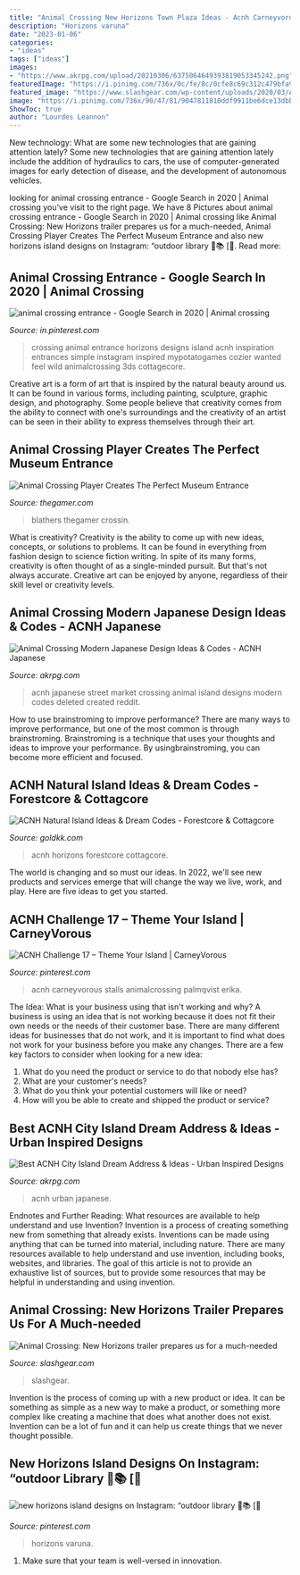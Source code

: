 ```yaml
---
title: "Animal Crossing New Horizons Town Plaza Ideas - Acnh Carneyvorous Stalls Animalcrossing Palmqvist Erika"
description: "Horizons varuna"
date: "2023-01-06"
categories:
- "ideas"
tags: ["ideas"]
images:
- "https://www.akrpg.com/upload/20210306/6375064649393819053345242.png"
featuredImage: "https://i.pinimg.com/736x/0c/fe/8c/0cfe8c69c312c479bfa9ce752eecb0b2.jpg"
featured_image: "https://www.slashgear.com/wp-content/uploads/2020/03/Animal-Crossing-New-Horizons-town.jpg"
image: "https://i.pinimg.com/736x/90/47/81/9047811810ddf9911be6dce13dbb9dd5.jpg"
ShowToc: true
author: "Lourdes Leannon"
---
```



New technology: What are some new technologies that are gaining attention lately?
Some new technologies that are gaining attention lately include the addition of hydraulics to cars, the use of computer-generated images for early detection of disease, and the development of autonomous vehicles.

	

		
looking for animal crossing entrance - Google Search in 2020 | Animal crossing you've visit to the right page. We have 8 Pictures about animal crossing entrance - Google Search in 2020 | Animal crossing like Animal Crossing: New Horizons trailer prepares us for a much-needed, Animal Crossing Player Creates The Perfect Museum Entrance and also new horizons island designs on Instagram: “outdoor library 🍂📚 [🌻. Read more:
		
    
## Animal Crossing Entrance - Google Search In 2020 | Animal Crossing

<img loading=lazy src="https://i.pinimg.com/736x/90/47/81/9047811810ddf9911be6dce13dbb9dd5.jpg" onerror="this.onerror=null;this.src='https://tse3.mm.bing.net/th?id=OIP.LxWvYxcv0XglOVCRKkIvHAHaEK&amp;pid=15.1';" alt="animal crossing entrance - Google Search in 2020 | Animal crossing">

_Source: in.pinterest.com_

>crossing animal entrance horizons designs island acnh inspiration entrances simple instagram inspired mypotatogames cozier wanted feel wild animalcrossing 3ds cottagecore. 

	

Creative art is a form of art that is inspired by the natural beauty around us. It can be found in various forms, including painting, sculpture, graphic design, and photography. Some people believe that creativity comes from the ability to connect with one's surroundings and the creativity of an artist can be seen in their ability to express themselves through their art.

    
## Animal Crossing Player Creates The Perfect Museum Entrance

<img loading=lazy src="https://static1.thegamerimages.com/wordpress/wp-content/uploads/2020/06/Garden-Museum-via-Reddit.jpg" onerror="this.onerror=null;this.src='https://tse3.mm.bing.net/th?id=OIP.SlYmMH1gnNsI-Ztl2SgFSwHaD5&amp;pid=15.1';" alt="Animal Crossing Player Creates The Perfect Museum Entrance">

_Source: thegamer.com_

>blathers thegamer crossin. 

	

What is creativity?
Creativity is the ability to come up with new ideas, concepts, or solutions to problems. It can be found in everything from fashion design to science fiction writing. In spite of its many forms, creativity is often thought of as a single-minded pursuit. But that's not always accurate. Creative art can be enjoyed by anyone, regardless of their skill level or creativity levels.

    
## Animal Crossing Modern Japanese Design Ideas &amp; Codes - ACNH Japanese

<img loading=lazy src="https://www.akrpg.com/upload/20210306/6375064649393819053345242.png" onerror="this.onerror=null;this.src='https://tse4.mm.bing.net/th?id=OIP.ATzUCv5GrnydXrdRNwtrJwHaEJ&amp;pid=15.1';" alt="Animal Crossing Modern Japanese Design Ideas &amp; Codes - ACNH Japanese">

_Source: akrpg.com_

>acnh japanese street market crossing animal island designs modern codes deleted created reddit. 

	

How to use brainstroming to improve performance?
There are many ways to improve performance, but one of the most common is through brainstroming. Brainstroming is a technique that uses your thoughts and ideas to improve your performance. By usingbrainstroming, you can become more efficient and focused.

    
## ACNH Natural Island Ideas &amp; Dream Codes - Forestcore &amp; Cottagcore

<img loading=lazy src="https://www.goldkk.com/upload/20210113/6374613920955906968236756.jpeg" onerror="this.onerror=null;this.src='https://tse3.mm.bing.net/th?id=OIP.jBMNxn0l8XzD2PIBggNpvwHaEK&amp;pid=15.1';" alt="ACNH Natural Island Ideas &amp; Dream Codes - Forestcore &amp; Cottagcore">

_Source: goldkk.com_

>acnh horizons forestcore cottagcore. 

	

The world is changing and so must our ideas. In 2022, we'll see new products and services emerge that will change the way we live, work, and play. Here are five ideas to get you started.

    
## ACNH Challenge 17 – Theme Your Island | CarneyVorous

<img loading=lazy src="https://i.pinimg.com/736x/0c/fe/8c/0cfe8c69c312c479bfa9ce752eecb0b2.jpg" onerror="this.onerror=null;this.src='https://tse2.mm.bing.net/th?id=OIP.NGbW78pGHvdzSRqGfXN-wQHaIB&amp;pid=15.1';" alt="ACNH Challenge 17 – Theme Your Island | CarneyVorous">

_Source: pinterest.com_

>acnh carneyvorous stalls animalcrossing palmqvist erika. 

	

The Idea: What is your business using that isn't working and why?
A business is using an idea that is not working because it does not fit their own needs or the needs of their customer base. There are many different ideas for businesses that do not work, and it is important to find what does not work for your business before you make any changes. There are a few key factors to consider when looking for a new idea:
1) What do you need the product or service to do that nobody else has?
2) What are your customer's needs?
3) What do you think your potential customers will like or need?
4) How will you be able to create and shipped the product or service?

    
## Best ACNH City Island Dream Address &amp; Ideas - Urban Inspired Designs

<img loading=lazy src="https://www.akrpg.com/upload/20210421/6375462396459429314154682.jpeg" onerror="this.onerror=null;this.src='https://tse4.mm.bing.net/th?id=OIP.oQ_79vxEEBc_gR0rZ63rpgHaEK&amp;pid=15.1';" alt="Best ACNH City Island Dream Address &amp; Ideas - Urban Inspired Designs">

_Source: akrpg.com_

>acnh urban japanese. 

	

Endnotes and Further Reading: What resources are available to help understand and use Invention?
Invention is a process of creating something new from something that already exists. Inventions can be made using anything that can be turned into material, including nature. There are many resources available to help understand and use invention, including books, websites, and libraries. The goal of this article is not to provide an exhaustive list of sources, but to provide some resources that may be helpful in understanding and using invention.

    
## Animal Crossing: New Horizons Trailer Prepares Us For A Much-needed

<img loading=lazy src="https://www.slashgear.com/wp-content/uploads/2020/03/Animal-Crossing-New-Horizons-town.jpg" onerror="this.onerror=null;this.src='https://tse1.mm.bing.net/th?id=OIP.8-637cs1LnvpvUl1f2jCzwHaEI&amp;pid=15.1';" alt="Animal Crossing: New Horizons trailer prepares us for a much-needed">

_Source: slashgear.com_

>slashgear. 

	

Invention is the process of coming up with a new product or idea. It can be something as simple as a new way to make a product, or something more complex like creating a machine that does what another does not exist. Invention can be a lot of fun and it can help us create things that we never thought possible.

    
## New Horizons Island Designs On Instagram: “outdoor Library 🍂📚 [🌻

<img loading=lazy src="https://i.pinimg.com/736x/4d/61/3f/4d613f59e99228f8a17705295cb466b4.jpg" onerror="this.onerror=null;this.src='https://tse2.mm.bing.net/th?id=OIP.aZdYifX8G-ew9vhCMXMzXQHaFs&amp;pid=15.1';" alt="new horizons island designs on Instagram: “outdoor library 🍂📚 [🌻">

_Source: pinterest.com_

>horizons varuna. 

	

1. Make sure that your team is well-versed in innovation.


